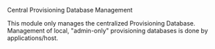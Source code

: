 Central Provisioning Database Management

This module only manages the centralized Provisioning Database.
Management of local, "admin-only" provisioning databases is done
by applications/host.
